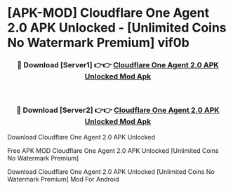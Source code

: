 # [APK-MOD] Cloudflare One Agent 2.0 APK Unlocked - [Unlimited Coins No Watermark Premium] vif0b



<div align="center">
<h3>🔴 Download [Server1] 👉👉 <a href="https://momento.my/?title=Cloudflare_One_Agent_2.0_APK_Unlocked">Cloudflare One Agent 2.0 APK Unlocked Mod Apk</a></h3><br>

<h3>🔴 Download [Server2] 👉👉 <a href="https://momento.my/?title=Cloudflare_One_Agent_2.0_APK_Unlocked">Cloudflare One Agent 2.0 APK Unlocked Mod Apk</a></h3>
</div>



Download Cloudflare One Agent 2.0 APK Unlocked 

Free APK MOD Cloudflare One Agent 2.0 APK Unlocked [Unlimited Coins No Watermark Premium]

Download Cloudflare One Agent 2.0 APK Unlocked [Unlimited Coins No Watermark Premium] Mod For Android
